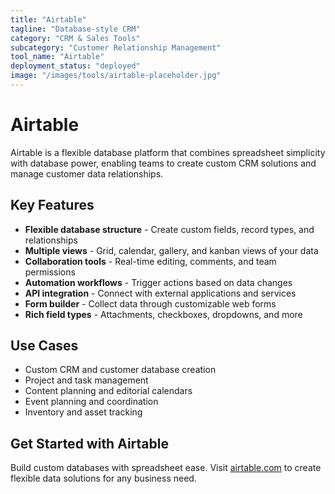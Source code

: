 ```yaml
---
title: "Airtable"
tagline: "Database-style CRM"
category: "CRM & Sales Tools"
subcategory: "Customer Relationship Management"
tool_name: "Airtable"
deployment_status: "deployed"
image: "/images/tools/airtable-placeholder.jpg"
---
```


# Airtable

Airtable is a flexible database platform that combines spreadsheet simplicity with database power, enabling teams to create custom CRM solutions and manage customer data relationships.

## Key Features

- **Flexible database structure** - Create custom fields, record types, and relationships
- **Multiple views** - Grid, calendar, gallery, and kanban views of your data
- **Collaboration tools** - Real-time editing, comments, and team permissions
- **Automation workflows** - Trigger actions based on data changes
- **API integration** - Connect with external applications and services
- **Form builder** - Collect data through customizable web forms
- **Rich field types** - Attachments, checkboxes, dropdowns, and more

## Use Cases

- Custom CRM and customer database creation
- Project and task management
- Content planning and editorial calendars
- Event planning and coordination
- Inventory and asset tracking

## Get Started with Airtable

Build custom databases with spreadsheet ease. Visit [airtable.com](https://airtable.com) to create flexible data solutions for any business need.